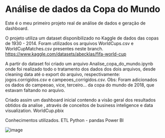# Análise de dados da Copa do Mundo
Este é o meu primeiro projeto real de análise de dados e geração de dashboard.

O projeto utiliza um dataset disponibilizado no Kaggle de dados das copas de 1930 - 2014. Foram utilizados os arquivos WorldCups.csv e WorldCupMatches.csv presentes neste branch.
https://www.kaggle.com/datasets/abecklas/fifa-world-cup

A partir do dataset foi criado um arquivo Analise_copa_do_mundo.ipynb onde foi realizado todo o tratamento dos dados dos dois arquivos, desde cleaning data até o export do arquivo, respectivamente: jogos.corrigidos.csv e campeoes_corrigidos.csv.
Obs: Foram adicionados os dados do campeoao, vice, terceiro... da copa do mundo de 2018, que estavam faltando no arquivo.

Criado assim um dashboard inicial contendo a visão geral dos resultados obtidos da analise , através de conceitos de business inteligence e data visualization. WorldCup.pbix

Conhecimentos utilizados.
ETL
Python - pandas
Power BI


![image](https://user-images.githubusercontent.com/62726503/163686812-970fd63e-9a78-4731-8d06-6c1632105d1b.png)
